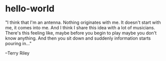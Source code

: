 # hello-world

"I think that I'm an antenna. Nothing originates with me. It doesn't start with me, it comes into me. And I think I share this idea with a lot of musicians. There's this feeling like, maybe before you begin to play maybe you don't know anything. And then you sit down and suddenly information starts pouring in..." 

–Terry Riley
